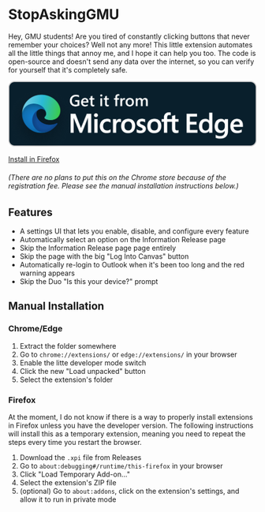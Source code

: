 # StopAskingGMU
Hey, GMU students! Are you tired of constantly clicking buttons that never remember your choices? Well not any more! This little extension automates all the little things that annoy me, and I hope it can help you too. The code is open-source and doesn't send any data over the internet, so you can verify for yourself that it's completely safe.

[<img src="images/English_Get it from Microsoft Edge.png">](https://microsoftedge.microsoft.com/addons/detail/stopaskinggmu/memjepmledaojhndmlkcjopkikmlokpb)

[Install in Firefox](https://addons.mozilla.org/en-US/firefox/addon/stopaskinggmu/)

###### (There are no plans to put this on the Chrome store because of the registration fee. Please see the manual installation instructions below.)

## Features
- A settings UI that lets you enable, disable, and configure every feature
- Automatically select an option on the Information Release page
- Skip the Information Release page page entirely
- Skip the page with the big "Log Into Canvas" button
- Automatically re-login to Outlook when it's been too long and the red warning appears
- Skip the Duo "Is this your device?" prompt

## Manual Installation
### Chrome/Edge
1. Extract the folder somewhere
2. Go to `chrome://extensions/` or `edge://extensions/` in your browser
3. Enable the litte developer mode switch
4. Click the new "Load unpacked" button
5. Select the extension's folder

### Firefox
At the moment, I do not know if there is a way to properly install extensions in Firefox unless you have the developer version. The following instructions will install this as a temporary extension, meaning you need to repeat the steps every time you restart the browser.
1. Download the `.xpi` file from Releases
2. Go to `about:debugging#/runtime/this-firefox` in your browser
3. Click "Load Temporary Add-on..."
4. Select the extension's ZIP file
5. (optional) Go to `about:addons`, click on the extension's settings, and allow it to run in private mode
